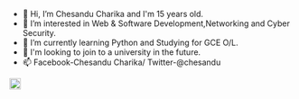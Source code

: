 - 👋 Hi, I’m Chesandu Charika and I'm 15 years old.
- 👀 I’m interested in Web & Software Development,Networking and Cyber Security.
- 🌱 I’m currently learning Python and Studying for GCE O/L.
- 💞️ I'm looking to join to a university in the future.
- 📫 Facebook-Chesandu Charika/ Twitter-@chesandu

<!---
ChesanduC/ChesanduC is a ✨ special ✨ repository because its `README.md` (this file) appears on your GitHub profile.
You can click the Preview link to take a look at your changes.
--->
<img src="![image](https://user-images.githubusercontent.com/86313207/136467093-53b1041d-e1a9-4fc9-b915-47a0348656d4.png)
" width="20px" height="20px">
